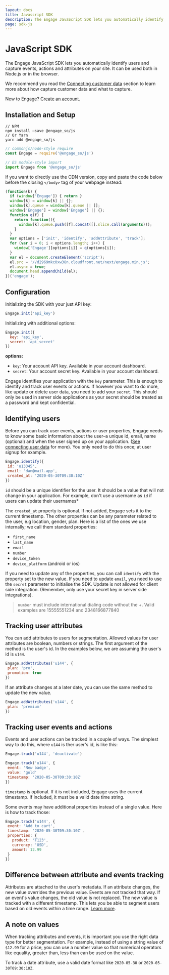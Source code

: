 ```yaml
---
layout: docs
title: Javascript SDK
description: The Engage JavaScript SDK lets you automatically identify users and capture events, actions and attributes on your site. It can be used both in Node.js or in the browser.
page: sdk-js
---
```


# JavaScript SDK

The Engage JavaScript SDK lets you automatically identify users and capture events, actions and attributes on your site. It can be used both in Node.js or in the browser.

We recommend you read the [Connecting customer data](/docs/guides/connecting-user-data) section to learn more about how capture customer data and what to capture.

New to Engage? [Create an account](https://app.engage.so/auth/signup).

## Installation and Setup

```
// NPM
npm install —save @engage_so/js
// Or Yarn
yarn add @engage_so/js
```

```js
// commonjs/node-style require
const Engage = require('@engage_so/js')
```

```js
// ES module-style import
import Engage from '@engage_so/js'
```

If you want to directly use the CDN version, copy and paste the code below before the closing `</body>` tag of your webpage instead:

```js
(function(k) {
  if (window['Engage']) { return }
  window[k] = window[k] || {};
  window[k].queue = window[k].queue || [];
  window['Engage'] = window['Engage'] || {};
  function q(f) {
    return function(){
      window[k].queue.push([f].concat([].slice.call(arguments)));
    }
  }
  var options = ['init', 'identify', 'addAttribute', 'track'];
  for (var i = 0; i < options.length; i++) {
    window['Engage'][options[i]] = q(options[i]);
  }
  var el = document.createElement('script');
  el.src = '//d2969mkc0xw38n.cloudfront.net/next/engage.min.js';
  el.async = true;
  document.head.appendChild(el);
})('engage');
```

## Configuration


Initializing the SDK with your just API key:
```js
Engage.init('api_key')
```

Initializing with additional options:
```js
Engage.init({
  key: 'api_key',
  secret: 'api_secret'
})
```

**options:**

- `key`: Your account API key. Available in your account dashboard.
- `secret`: Your account secret key. Available in your account dashboard. 

Engage identifies your application with the `key` parameter. This is enough to identify and track user events or actions. If however you want to do more, like update or delete user data, you need to add your `secret`. This should only be used in server side applications as your secret should be treated as a password and kept confidential.


## Identifying users

Before you can track user events, actions or user properties, Engage needs to know some basic information about the user–a unique id, email, name (optional) and when the user signed up on your application. ([See connecting user data](/docs/connecting-user-data) for more). You only need to do this once; at user signup for example.

```js
Engage.identify({
 id: 'u13345',
 email: 'dan@mail.app',
 created_at: '2020-05-30T09:30:10Z'
})
```

`id` should be a unique identifier for the user. It should be a value that will not change in your application. For example, don't use a username as `id` if users can update their usernames*

The `created_at` property is optional. If not added, Engage sets it to the current timestamp. The other properties can be any parameter related to the user, e.g location, gender, plan. Here is a list of the ones we use internally; we call them standard properties:

- `first_name`
- `last_name`
- `email`
- `number`
- `device_token`
- `device_platform` (android or ios)

If you need to update any of the properties, you can call `identify` with the property set to the new value. If you need to update `email`, you need to use the `secret` parameter to initialise the SDK. Update is not allowed for client side integration. (Remember, only use your secret key in server side integrations).

> `number` must include international dialing code without the +. Valid examples are 15555551234 and 2348166877840

## Tracking user attributes

You can add attributes to users for segmentation. Allowed values for user attributes are boolean, numbers or strings. The first argument of the method is the user's id. In the examples below, we are assuming the user's id is `u144`.

```js
Engage.addAttributes('u144', {
 plan: 'pro',
 promotion: true
})
```

If an attribute changes at a later date, you can use the same method to update the new value.

```js
Engage.addAttributes('u144', {
 plan: 'premium'
})
```

## Tracking user events and actions

Events and user actions can be tracked in a couple of ways. The simplest way to do this, where `u144` is ther user's id, is like this:

```js
Engage.track('u144', 'deactivate')
```

```js
Engage.track('u144', {
 event: 'New badge',
 value: 'gold'
 timestamp: '2020-05-30T09:30:10Z'
})
```

`timestamp` is optional. If it is not included, Engage uses the current timestamp. If included, it must be a valid date time string.

Some events may have additional properties instead of a single value. Here is how to track those:

```js
Engage.track('u144', {
 event: 'Add to cart',
 timestamp: '2020-05-30T09:30:10Z',
 properties: {
   product: 'T123',
   currency: 'USD',
   amount: 12.99
 }
})
```

## Difference between attribute and events tracking

Attributes are attached to the user's metadata. If an attribute changes, the new value overrides the previous value. Events are not tracked that way. If an event's value changes, the old value is not replaced. The new value is tracked with a different timestamp. This lets you be able to segment users based on old events within a time range. [Learn more](/docs/guides/connecting-user-data).

## A note on values

When tracking attributes and events, it is important you use the right data type for better segmentation. For example, instead of using a string value of `$12.99` for a price, you can use a number value so that numerical operators like equality, greater than, less than can be used on the value.

To track a date attribute, use a valid date format like `2020-05-30` or `2020-05-30T09:30:10Z`.


